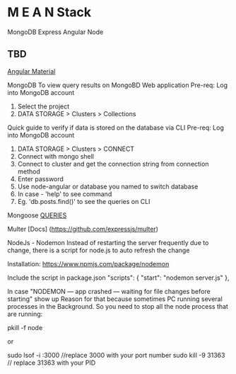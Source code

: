 # M E A N  Stack
MongoDB
Express
Angular
Node

## TBD

 [Angular Material](https://material.angular.io/components/categories)



MongoDB
To view query results on MongoBD Web application
Pre-req: Log into MongoDB account
1. Select the project
2. DATA STORAGE > Clusters > Collections


Quick guide to verify if data is stored on the database via CLI
Pre-req: Log into MongoDB account
1. DATA STORAGE > Clusters > CONNECT
2. Connect with mongo shell
3. Connect to cluster and get the connection string from connection method
4. Enter password 
5. Use node-angular or database you named to switch database
6. In case - 'help' to see command
7. Eg. 'db.posts.find()' to see the queries on CLI

Mongoose
[QUERIES](https://mongoosejs.com/docs/api/query.html)


Multer [Docs] (https://github.com/expressjs/multer)

NodeJs - Nodemon
Instead of restarting the server frequently due to change, there is a script for node.js to auto refresh the change

Installation: https://www.npmjs.com/package/nodemon

Include the script in package.json
  "scripts": {
    "start": "nodemon server.js"
  },

In case "NODEMON — app crashed — waiting for file changes before starting" show up
Reason for that because sometimes PC running several processes in the Background. So you need to stop all the node process that are running:

pkill -f node 

or

sudo lsof -i :3000 //replace 3000 with your port number
sudo kill -9 31363 // replace 31363 with your PID